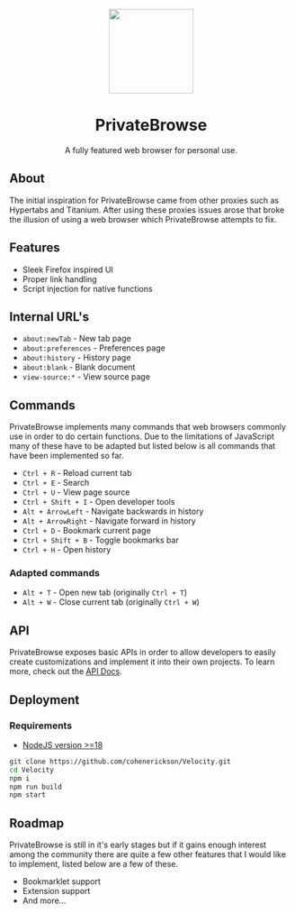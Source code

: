 <p align="center">
  <img width="150px" src="https://raw.githubusercontent.com/cohenerickson/Velocity/main/public/icons/512.png">
</p>

<h1 align="center">
  PrivateBrowse
</h1>

<p align="center">
  A fully featured web browser for personal use.
</p>

## About

The initial inspiration for PrivateBrowse came from other proxies such as Hypertabs and Titanium. After using these proxies issues arose that broke the illusion of using a web browser which PrivateBrowse attempts to fix.

## Features

- Sleek Firefox inspired UI
- Proper link handling
- Script injection for native functions

## Internal URL's

- `about:newTab` - New tab page
- `about:preferences` - Preferences page
- `about:history` - History page
- `about:blank` - Blank document
- `view-source:*` - View source page

## Commands

PrivateBrowse implements many commands that web browsers commonly use in order to do certain functions. Due to the limitations of JavaScript many of these have to be adapted but listed below is all commands that have been implemented so far.

- `Ctrl + R` - Reload current tab
- `Ctrl + E` - Search
- `Ctrl + U` - View page source
- `Ctrl + Shift + I` - Open developer tools
- `Alt + ArrowLeft` - Navigate backwards in history
- `Alt + ArrowRight` - Navigate forward in history
- `Ctrl + D` - Bookmark current page
- `Ctrl + Shift + B` - Toggle bookmarks bar
- `Ctrl + H` - Open history

### Adapted commands

- `Alt + T` - Open new tab (originally `Ctrl + T`)
- `Alt + W` - Close current tab (originally `Ctrl + W`)

## API

PrivateBrowse exposes basic APIs in order to allow developers to easily create customizations and implement it into their own projects. To learn more, check out the [API Docs](/docs/API.md).

## Deployment

### Requirements

- [NodeJS version >=18](https://nodejs.org/)

```bash
git clone https://github.com/cohenerickson/Velocity.git
cd Velocity
npm i
npm run build
npm start
```

## Roadmap

PrivateBrowse is still in it's early stages but if it gains enough interest among the community there are quite a few other features that I would like to implement, listed below are a few of these.

- Bookmarklet support
- Extension support
- And more...
